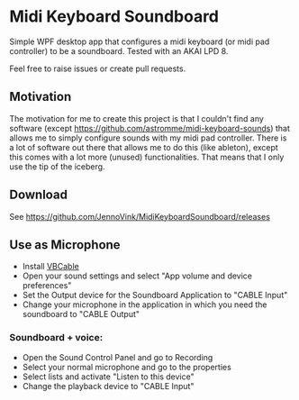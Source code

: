 # Midi Keyboard Soundboard
Simple WPF desktop app that configures a midi keyboard (or midi pad controller) to be a soundboard. Tested with an AKAI LPD 8.

Feel free to raise issues or create pull requests.

## Motivation
The motivation for me to create this project is that I couldn't find any software (except https://github.com/astromme/midi-keyboard-sounds) that allows me to simply configure sounds with my midi pad controller. There is a lot of software out there that allows me to do this (like ableton), except this comes with a lot more (unused) functionalities. That means that I only use the tip of the iceberg.

## Download
See https://github.com/JennoVink/MidiKeyboardSoundboard/releases

## Use as Microphone
- Install [VBCable](https://vb-audio.com/Cable/index.htm)
- Open your sound settings and select "App volume and device preferences"
- Set the Output device for the Soundboard Application to "CABLE Input"
- Change your microphone in the application in which you need the soundboard to "CABLE Output"

### Soundboard + voice:
- Open the Sound Control Panel and go to Recording
- Select your normal microphone and go to the properties
- Select lists and activate "Listen to this device"
- Change the playback device to "CABLE Input"
